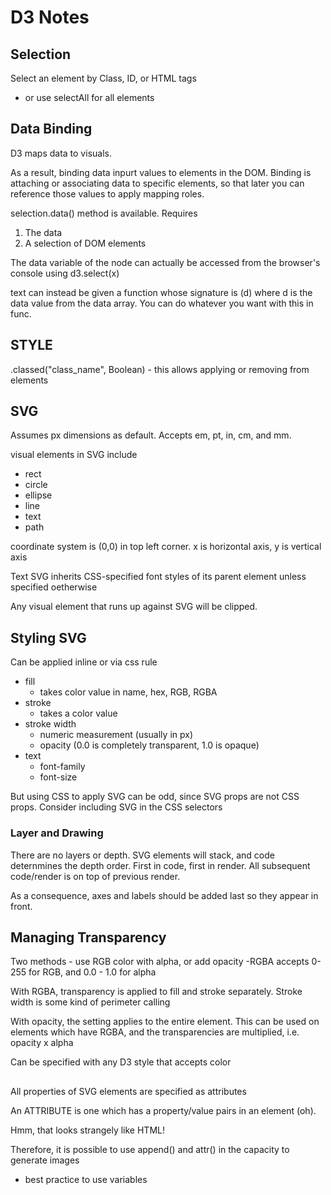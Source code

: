 # D3 Notes

## Selection

Select an element by Class, ID, or HTML tags
  - or use selectAll for all elements

## Data Binding

D3 maps data to visuals.

As a result, binding data inpurt values to elements in the DOM. Binding is attaching or associating data to specific elements, so that later you can reference those values to apply mapping roles.

selection.data() method is available. Requires
  1. The data
  2. A selection of DOM elements

The data variable of the node can actually be accessed from the browser's console using d3.select(x)

text can instead be given a function whose signature is (d) where d is the data value from the data array. You can do whatever you want with this in func.

## STYLE

.classed("class_name", Boolean) - this allows applying or removing from elements

## SVG

Assumes px dimensions as default. Accepts em, pt, in, cm, and mm.

visual elements in SVG include
  - rect
  - circle
  - ellipse
  - line
  - text
  - path

coordinate system is (0,0) in top left corner. x is horizontal axis, y is vertical axis

Text SVG inherits CSS-specified font styles of its parent element unless specified oetherwise

Any visual element that runs up against SVG will be clipped.

## Styling SVG

Can be applied inline or via css rule

* fill
  - takes color value in name, hex, RGB, RGBA
* stroke
  - takes a color value
* stroke width
  - numeric measurement (usually in px)
  - opacity (0.0 is completely transparent, 1.0 is opaque)
* text
  - font-family
  - font-size

But using CSS to apply SVG can be odd, since SVG props are not CSS props. Consider including SVG in the CSS selectors

### Layer and Drawing

There are no layers or depth. SVG elements will stack, and code deternmines the depth order. First in code, first in render. All subsequent code/render is on top of previous render.

As a consequence, axes and labels should be added last so they appear in front.

## Managing Transparency

Two methods - use RGB color with alpha, or add opacity
  -RGBA accepts 0-255 for RGB, and 0.0 - 1.0 for alpha

With RGBA, transparency is applied to fill and stroke separately. Stroke width is some kind of perimeter calling

With opacity, the setting applies to the entire element. This can be used on elements which have RGBA, and the transparencies are multiplied, i.e. opacity x alpha

Can be specified with any D3 style that accepts color

##

All properties of SVG elements are specified as attributes

An ATTRIBUTE is one which has a property/value pairs in an element (oh).

<!-- <element property="value"/> -->
Hmm, that looks strangely like HTML!

<!-- <p class="eureka"> -->

Therefore, it is possible to use append() and attr() in the capacity to generate images

  - best practice to use variables


